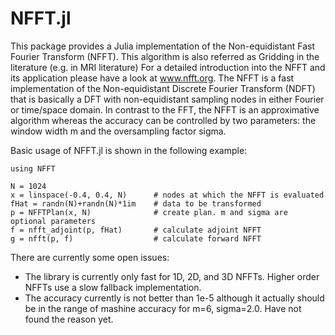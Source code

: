 NFFT.jl
=======

This package provides a Julia implementation of the Non-equidistant Fast Fourier Transform (NFFT).
This algorithm is also referred as Gridding in the literature (e.g. in MRI literature) 
For a detailed introduction into the NFFT and its application please have a look at www.nfft.org.
The NFFT is a fast implementation of the Non-equidistant Discrete Fourier Transform (NDFT) that is
basically a DFT with non-equidistant sampling nodes in either Fourier or time/space domain. In contrast
to the FFT, the NFFT is an approximative algorithm whereas the accuracy can be controlled by two parameters:
the window width m and the oversampling factor sigma.

Basic usage of NFFT.jl is shown in the following example:

    using NFFT 
    
    N = 1024
    x = linspace(-0.4, 0.4, N)      # nodes at which the NFFT is evaluated
    fHat = randn(N)+randn(N)*1im    # data to be transformed
    p = NFFTPlan(x, N)              # create plan. m and sigma are optional parameters
    f = nfft_adjoint(p, fHat)       # calculate adjoint NFFT
    g = nfft(p, f)                  # calculate forward NFFT
    
There are currently some open issues:
  - The library is currently only fast for 1D, 2D, and 3D NFFTs. Higher order NFFTs use a slow fallback implementation.
  - The accuracy currently is not better than 1e-5 although it actually should be in the range of mashine accuracy for m=6, sigma=2.0. Have not found the reason yet.
